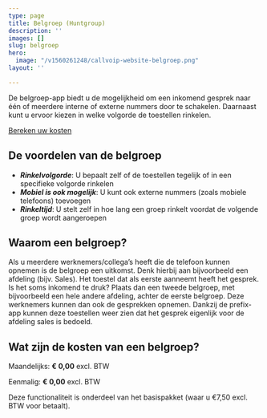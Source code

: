```yaml
---
type: page
title: Belgroep (Huntgroup)
description: ''
images: []
slug: belgroep
hero:
  image: "/v1560261248/callvoip-website-belgroep.png"
layout: ''

---
```

De belgroep-app biedt u de mogelijkheid om een inkomend gesprek naar één of meerdere interne of externe nummers door te schakelen. Daarnaast kunt u ervoor kiezen in welke volgorde de toestellen rinkelen.

<a href="/calculator/" class="button">Bereken uw kosten</a>

## De voordelen van de belgroep

* **_Rinkelvolgorde_**: U bepaalt zelf of de toestellen tegelijk of in een specifieke volgorde rinkelen
* **_Mobiel is ook mogelijk_**: U kunt ook externe nummers (zoals mobiele telefoons) toevoegen
* **_Rinkeltijd_**: U stelt zelf in hoe lang een groep rinkelt voordat de volgende groep wordt aangeroepen

## Waarom een belgroep?

Als u meerdere werknemers/collega’s heeft die de telefoon kunnen opnemen is de belgroep een uitkomst. Denk hierbij aan bijvoorbeeld een afdeling (bijv. Sales). Het toestel dat als eerste aanneemt heeft het gesprek. Is het soms inkomend te druk? Plaats dan een tweede belgroep, met bijvoorbeeld een hele andere afdeling, achter de eerste belgroep. Deze werknemers kunnen dan ook de gesprekken opnemen. Dankzij de prefix-app kunnen deze toestellen weer zien dat het gesprek eigenlijk voor de afdeling sales is bedoeld.

## Wat zijn de kosten van een belgroep?

Maandelijks: **€ 0,00** excl. BTW

Eenmalig: **€ 0,00** excl. BTW

Deze functionaliteit is onderdeel van het basispakket (waar u €7,50 excl. BTW voor betaalt). 